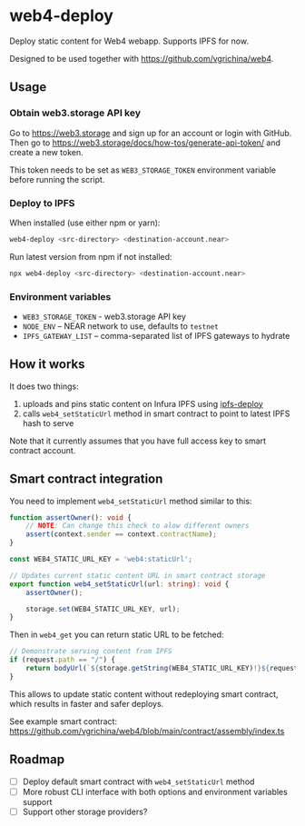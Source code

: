 # web4-deploy

Deploy static content for Web4 webapp. Supports IPFS for now.

Designed to be used together with https://github.com/vgrichina/web4.

## Usage

### Obtain web3.storage API key

Go to https://web3.storage and sign up for an account or login with GitHub.
Then go to https://web3.storage/docs/how-tos/generate-api-token/ and create a new token.

This token needs to be set as `WEB3_STORAGE_TOKEN` environment variable before running the script.

### Deploy to IPFS

When installed (use either npm or yarn):

```sh
web4-deploy <src-directory> <destination-account.near>
```

Run latest version from npm if not installed:

```sh
npx web4-deploy <src-directory> <destination-account.near>
```

### Environment variables

- `WEB3_STORAGE_TOKEN` - web3.storage API key
- `NODE_ENV` – NEAR network to use, defaults to `testnet`
- `IPFS_GATEWAY_LIST` – comma-separated list of IPFS gateways to hydrate

## How it works

It does two things:
1) uploads and pins static content on Infura IPFS using [ipfs-deploy](https://github.com/ipfs-shipyard/ipfs-deploy)
2) calls `web4_setStaticUrl` method in smart contract to point to latest IPFS hash to serve

Note that it currently assumes that you have full access key to smart contract account.

## Smart contract integration

You need to implement `web4_setStaticUrl` method similar to this:

```ts
function assertOwner(): void {
    // NOTE: Can change this check to alow different owners
    assert(context.sender == context.contractName);
}

const WEB4_STATIC_URL_KEY = 'web4:staticUrl';

// Updates current static content URL in smart contract storage
export function web4_setStaticUrl(url: string): void {
    assertOwner();

    storage.set(WEB4_STATIC_URL_KEY, url);
}
```

Then in `web4_get` you can return static URL to be fetched:

```ts
// Demonstrate serving content from IPFS
if (request.path == "/") {
    return bodyUrl(`${storage.getString(WEB4_STATIC_URL_KEY)!}${request.path}`);
}

```

This allows to update static content without redeploying smart contract, which results in faster and safer deploys.

See example smart contract: https://github.com/vgrichina/web4/blob/main/contract/assembly/index.ts

## Roadmap

- [ ] Deploy default smart contract with `web4_setStaticUrl` method
- [ ] More robust CLI interface with both options and environment variables support
- [ ] Support other storage providers?
